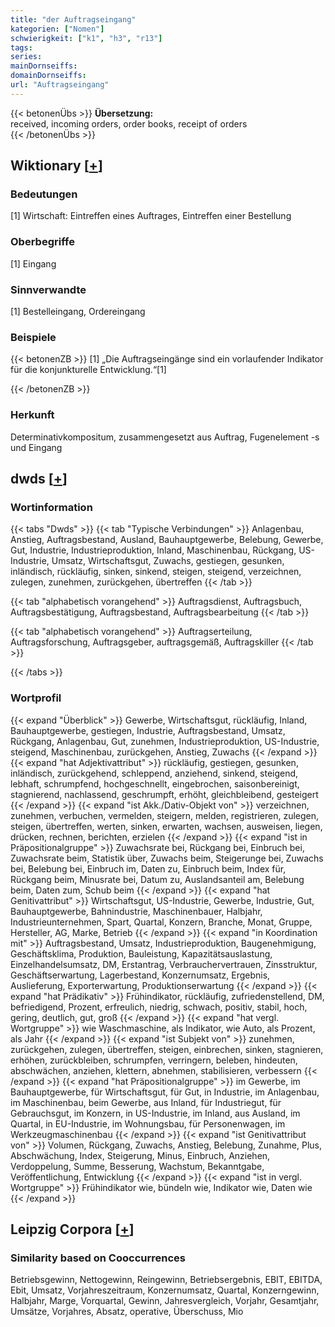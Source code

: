 ```yaml
---
title: "der Auftragseingang"
kategorien: ["Nomen"]
schwierigkeit: ["k1", "h3", "r13"]
tags:
series:
mainDornseiffs:
domainDornseiffs:
url: "Auftragseingang"
---
```


{{< betonenÜbs >}}
**Übersetzung:**  
received, incoming orders, order books, receipt  of orders  
{{< /betonenÜbs >}}

## Wiktionary [[+](https://de.wiktionary.org/wiki/Auftragseingang)]

### Bedeutungen
[1] Wirtschaft: Eintreffen eines Auftrages, Eintreffen einer Bestellung  

### Oberbegriffe
[1] Eingang  

### Sinnverwandte
[1] Bestelleingang, Ordereingang  

### Beispiele
{{< betonenZB >}}
[1] „Die Auftragseingänge sind ein vorlaufender Indikator für die konjunkturelle Entwicklung.“[1]  

{{< /betonenZB >}}
### Herkunft
Determinativkompositum, zusammengesetzt aus Auftrag, Fugenelement -s und Eingang  



## dwds [[+](https://www.dwds.de/wb/Auftragseingang)]

### Wortinformation
{{< tabs "Dwds" >}}
{{< tab "Typische Verbindungen" >}}
Anlagenbau, Anstieg, Auftragsbestand, Ausland, Bauhauptgewerbe, Belebung, Gewerbe, Gut, Industrie, Industrieproduktion, Inland, Maschinenbau, Rückgang, US-Industrie, Umsatz, Wirtschaftsgut, Zuwachs, gestiegen, gesunken, inländisch, rückläufig, sinken, sinkend, steigen, steigend, verzeichnen, zulegen, zunehmen, zurückgehen, übertreffen
{{< /tab >}}

{{< tab "alphabetisch vorangehend" >}}
Auftragsdienst, Auftragsbuch, Auftragsbestätigung, Auftragsbestand, Auftragsbearbeitung
{{< /tab >}}

{{< tab "alphabetisch vorangehend" >}}
Auftragserteilung, Auftragsforschung, Auftragsgeber, auftragsgemäß, Auftragskiller
{{< /tab >}}

{{< /tabs >}}

### Wortprofil
{{< expand "Überblick" >}} Gewerbe, Wirtschaftsgut, rückläufig, Inland, Bauhauptgewerbe, gestiegen, Industrie, Auftragsbestand, Umsatz, Rückgang, Anlagenbau, Gut, zunehmen, Industrieproduktion, US-Industrie, steigend, Maschinenbau, zurückgehen, Anstieg, Zuwachs {{< /expand >}}
{{< expand "hat Adjektivattribut" >}} rückläufig, gestiegen, gesunken, inländisch, zurückgehend, schleppend, anziehend, sinkend, steigend, lebhaft, schrumpfend, hochgeschnellt, eingebrochen, saisonbereinigt, stagnierend, nachlassend, geschrumpft, erhöht, gleichbleibend, gesteigert {{< /expand >}}
{{< expand "ist Akk./Dativ-Objekt von" >}} verzeichnen, zunehmen, verbuchen, vermelden, steigern, melden, registrieren, zulegen, steigen, übertreffen, werten, sinken, erwarten, wachsen, ausweisen, liegen, drücken, rechnen, berichten, erzielen {{< /expand >}}
{{< expand "ist in Präpositionalgruppe" >}} Zuwachsrate bei, Rückgang bei, Einbruch bei, Zuwachsrate beim, Statistik über, Zuwachs beim, Steigerunge bei, Zuwachs bei, Belebung bei, Einbruch im, Daten zu, Einbruch beim, Index für, Rückgang beim, Minusrate bei, Datum zu, Auslandsanteil am, Belebung beim, Daten zum, Schub beim {{< /expand >}}
{{< expand "hat Genitivattribut" >}} Wirtschaftsgut, US-Industrie, Gewerbe, Industrie, Gut, Bauhauptgewerbe, Bahnindustrie, Maschinenbauer, Halbjahr, Industrieunternehmen, Spart, Quartal, Konzern, Branche, Monat, Gruppe, Hersteller, AG, Marke, Betrieb {{< /expand >}}
{{< expand "in Koordination mit" >}} Auftragsbestand, Umsatz, Industrieproduktion, Baugenehmigung, Geschäftsklima, Produktion, Bauleistung, Kapazitätsauslastung, Einzelhandelsumsatz, DM, Erstantrag, Verbrauchervertrauen, Zinsstruktur, Geschäftserwartung, Lagerbestand, Konzernumsatz, Ergebnis, Auslieferung, Exporterwartung, Produktionserwartung {{< /expand >}}
{{< expand "hat Prädikativ" >}} Frühindikator, rückläufig, zufriedenstellend, DM, befriedigend, Prozent, erfreulich, niedrig, schwach, positiv, stabil, hoch, gering, deutlich, gut, groß {{< /expand >}}
{{< expand "hat vergl. Wortgruppe" >}} wie Waschmaschine, als Indikator, wie Auto, als Prozent, als Jahr {{< /expand >}}
{{< expand "ist Subjekt von" >}} zunehmen, zurückgehen, zulegen, übertreffen, steigen, einbrechen, sinken, stagnieren, erhöhen, zurückbleiben, schrumpfen, verringern, beleben, hindeuten, abschwächen, anziehen, klettern, abnehmen, stabilisieren, verbessern {{< /expand >}}
{{< expand "hat Präpositionalgruppe" >}} im Gewerbe, im Bauhauptgewerbe, für Wirtschaftsgut, für Gut, in Industrie, im Anlagenbau, im Maschinenbau, beim Gewerbe, aus Inland, für Industriegut, für Gebrauchsgut, im Konzern, in US-Industrie, im Inland, aus Ausland, im Quartal, in EU-Industrie, im Wohnungsbau, für Personenwagen, im Werkzeugmaschinenbau {{< /expand >}}
{{< expand "ist Genitivattribut von" >}} Volumen, Rückgang, Zuwachs, Anstieg, Belebung, Zunahme, Plus, Abschwächung, Index, Steigerung, Minus, Einbruch, Anziehen, Verdoppelung, Summe, Besserung, Wachstum, Bekanntgabe, Veröffentlichung, Entwicklung {{< /expand >}}
{{< expand "ist in vergl. Wortgruppe" >}} Frühindikator wie, bündeln wie, Indikator wie, Daten wie {{< /expand >}}

## Leipzig Corpora [[+](https://corpora.uni-leipzig.de/en/res?word=Auftragseingang&corpusId=deu_newscrawl-public_2018)]


### Similarity based on Cooccurrences
Betriebsgewinn, Nettogewinn, Reingewinn, Betriebsergebnis, EBIT, EBITDA, Ebit, Umsatz, Vorjahreszeitraum, Konzernumsatz, Quartal, Konzerngewinn, Halbjahr, Marge, Vorquartal, Gewinn, Jahresvergleich, Vorjahr, Gesamtjahr, Umsätze, Vorjahres, Absatz, operative, Überschuss, Mio


